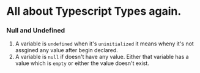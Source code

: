 # All about Typescript Types again.

### Null and Undefined
 
1. A variable is `undefined` when it's `uninitialized` it means wheny it's not assgined any value after begin declared. 
2. A variable is `null` if doesn't have any value. Either that variable has a value which is `empty` or either the value doesn't exist.